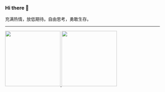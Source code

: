 ### Hi there 👋

<!--
**hqweay/hqweay** is a ✨ _special_ ✨ repository because its `README.md` (this file) appears on your GitHub profile.

Here are some ideas to get you started:

- 🔭 I’m currently working on ...
- 🌱 I’m currently learning ...
- 👯 I’m looking to collaborate on ...
- 🤔 I’m looking for help with ...
- 💬 Ask me about ...
- 📫 How to reach me: ...
- 😄 Pronouns: ...
- ⚡ Fun fact: ...
-->

充满热情，放低期待。自由思考，勇敢生存。

---
<div>
  <a href="https://github.com/hqweay">
  <img height="180em" src="https://github-readme-stats.vercel.app/api?username=hqweay&show_icons=true&include_all_commits=true&count_private=true"/>
  <img height="180em" src="https://github-readme-stats.vercel.app/api/top-langs/?username=hqweay&layout=compact&langs_count=6"/>
</div>
